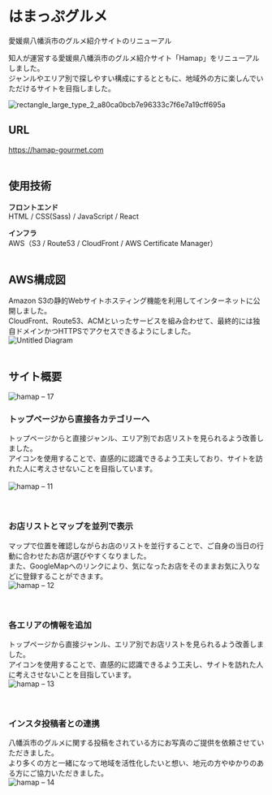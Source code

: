 # はまっぷグルメ

愛媛県八幡浜市のグルメ紹介サイトのリニューアル

知人が運営する愛媛県八幡浜市のグルメ紹介サイト「Hamap」をリニューアルしました。  
ジャンルやエリア別で探しやすい構成にするとともに、地域外の方に楽しんでいただけるサイトを目指しました。

![rectangle_large_type_2_a80ca0bcb7e96333c7f6e7a19cff695a](https://user-images.githubusercontent.com/70832534/103057299-7141df80-45e2-11eb-8e63-b54f683afdf4.jpg)  

## URL 
<https://hamap-gourmet.com>
</br>
</br>

## 使用技術
<strong>フロントエンド</strong>  
HTML / CSS(Sass) / JavaScript / React   

<strong>インフラ</strong>  
AWS（S3 / Route53 / CloudFront / AWS Certificate Manager）  
</br>

## AWS構成図
Amazon S3の静的Webサイトホスティング機能を利用してインターネットに公開しました。  
CloudFront、Route53、ACMといったサービスを組み合わせて、最終的には独自ドメインかつHTTPSでアクセスできるようにしました。
</br>
![Untitled Diagram](https://user-images.githubusercontent.com/70832534/102887843-f91cd200-449a-11eb-90d1-9dec4ce42378.png)  
</br>

## サイト概要
![hamap – 17](https://user-images.githubusercontent.com/70832534/103169644-06fa9a80-4881-11eb-9776-94ae144008cb.jpg)

<!--![hamap – 15](https://user-images.githubusercontent.com/70832534/103165772-09e49380-485f-11eb-9d95-b9b031ad9ea9.jpg)
</br>
</br>
![hamap – 16](https://user-images.githubusercontent.com/70832534/103165774-0d781a80-485f-11eb-8190-fcaa9e3c97c7.jpg)
</br>
</br>-->
<!--
### 現状
<strong>地域外の方向けの説明が不足しており、かつ、情報がまとまっていない。</strong>  

* お店の位置を示すマップがなく、具体的な位置が俯瞰で見れない。  
* グルメと関係が薄い情報が掲載されており、情報が散らばっている。  
* トップページから各カテゴリーの詳細情報までが遠い。  
* 地域についての説明がなく、内向きになっている。  
</br>
</br>

### 改善と方針
<strong>地域外の方にもわかりやすく情報を届けるために、簡単に情報にたどり着ける構造にするとともに、八幡浜市についての情報も追加する。</strong>  

* お店の位置を示すマップがなく、具体的な位置が俯瞰で見れない。  
* グルメと関係が薄い情報が掲載されており、情報が散らばっている。  
* トップページから各カテゴリーの詳細情報までが遠い。  
</br>
</br>

<strong>目的</strong>  
地域外からの新規顧客を増やす  
<strong>目標</strong>  
当サイトを経由してお店の予約がなされる  
<strong>ターゲット</strong>  
20〜40代の男女で、旅行や地域のグルメが好きなフットワークが軽い方  
</br>
-->

### トップページから直接各カテゴリーへ
トップページからと直接ジャンル、エリア別でお店リストを見られるよう改善しました。  
アイコンを使用することで、直感的に認識できるよう工夫しており、サイトを訪れた人に考えさせないことを目指しています。  
</br>
![hamap – 11](https://user-images.githubusercontent.com/70832534/103165290-2a115400-4859-11eb-891d-5e4aa01dcfcd.jpg)  
</br>
</br>
### お店リストとマップを並列で表示
マップで位置を確認しながらお店のリストを並行することで、ご自身の当日の行動に合わせたお店が選びやすくなりました。  
また、GoogleMapへのリンクにより、気になったお店をそのままお気に入りなどに登録することができます。
</br>
![hamap – 12](https://user-images.githubusercontent.com/70832534/103165294-2ed60800-4859-11eb-8f2a-26a1e6d45d76.jpg)  
</br>
</br>
### 各エリアの情報を追加
トップページから直接ジャンル、エリア別でお店リストを見られるよう改善しました。  
アイコンを使用することで、直感的に認識できるよう工夫し、サイトを訪れた人に考えさせないことを目指しています。
</br>
![hamap – 13](https://user-images.githubusercontent.com/70832534/103165295-2f6e9e80-4859-11eb-9544-57b0d0bf1289.jpg)  
</br>
</br>
### インスタ投稿者との連携
八幡浜市のグルメに関する投稿をされている方にお写真のご提供を依頼させていただきました。  
より多くの方と一緒になって地域を活性化したいと想い、地元の方やゆかりのある方にご協力いただきました。
</br>
![hamap – 14](https://user-images.githubusercontent.com/70832534/103165715-7d39d580-485e-11eb-8174-e17c5d15d375.jpg)
